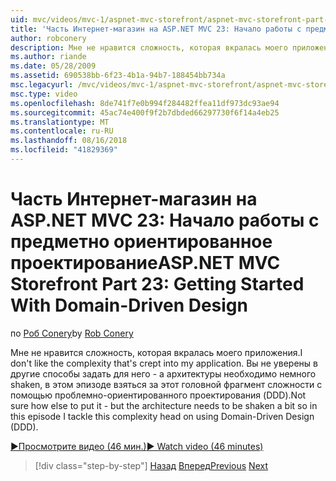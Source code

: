 ```yaml
---
uid: mvc/videos/mvc-1/aspnet-mvc-storefront/aspnet-mvc-storefront-part-23-getting-started-with-domain-driven-design
title: 'Часть Интернет-магазин на ASP.NET MVC 23: Начало работы с предметно ориентированное проектирование | Документация Майкрософт'
author: robconery
description: Мне не нравится сложность, которая вкралась моего приложения. Вы не уверены в другие способы задать для него - а архитектура должна быть shaken немного таким образом, в этом эпизоде...
ms.author: riande
ms.date: 05/28/2009
ms.assetid: 690538bb-6f23-4b1a-94b7-188454bb734a
msc.legacyurl: /mvc/videos/mvc-1/aspnet-mvc-storefront/aspnet-mvc-storefront-part-23-getting-started-with-domain-driven-design
msc.type: video
ms.openlocfilehash: 8de741f7e0b994f284482ffea11df973dc93ae94
ms.sourcegitcommit: 45ac74e400f9f2b7dbded66297730f6f14a4eb25
ms.translationtype: MT
ms.contentlocale: ru-RU
ms.lasthandoff: 08/16/2018
ms.locfileid: "41829369"
---
```

<a name="aspnet-mvc-storefront-part-23-getting-started-with-domain-driven-design"></a><span data-ttu-id="ffd7f-104">Часть Интернет-магазин на ASP.NET MVC 23: Начало работы с предметно ориентированное проектирование</span><span class="sxs-lookup"><span data-stu-id="ffd7f-104">ASP.NET MVC Storefront Part 23: Getting Started With Domain-Driven Design</span></span>
====================
<span data-ttu-id="ffd7f-105">по [Роб Conery](https://github.com/robconery)</span><span class="sxs-lookup"><span data-stu-id="ffd7f-105">by [Rob Conery](https://github.com/robconery)</span></span>

<span data-ttu-id="ffd7f-106">Мне не нравится сложность, которая вкралась моего приложения.</span><span class="sxs-lookup"><span data-stu-id="ffd7f-106">I don't like the complexity that's crept into my application.</span></span> <span data-ttu-id="ffd7f-107">Вы не уверены в другие способы задать для него - а архитектуры необходимо немного shaken, в этом эпизоде взяться за этот головной фрагмент сложности с помощью проблемно-ориентированного проектирования (DDD).</span><span class="sxs-lookup"><span data-stu-id="ffd7f-107">Not sure how else to put it - but the architecture needs to be shaken a bit so in this episode I tackle this complexity head on using Domain-Driven Design (DDD).</span></span>

[<span data-ttu-id="ffd7f-108">&#9654;Просмотрите видео (46 мин.)</span><span class="sxs-lookup"><span data-stu-id="ffd7f-108">&#9654; Watch video (46 minutes)</span></span>](https://channel9.msdn.com/Blogs/ASP-NET-Site-Videos/aspnet-mvc-storefront-part-23-getting-started-with-domain-driven-design)

> [!div class="step-by-step"]
> <span data-ttu-id="ffd7f-109">[Назад](aspnet-mvc-storefront-part-22-restructuring-rerouting-and-paypal.md)
> [Вперед](aspnet-mvc-storefront-part-24-finis.md)</span><span class="sxs-lookup"><span data-stu-id="ffd7f-109">[Previous](aspnet-mvc-storefront-part-22-restructuring-rerouting-and-paypal.md)
[Next](aspnet-mvc-storefront-part-24-finis.md)</span></span>
